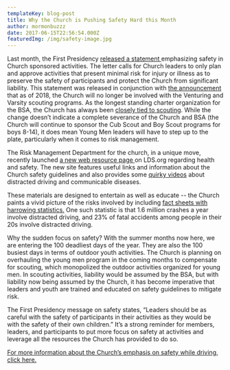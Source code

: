 ```yaml
---
templateKey: blog-post
title: Why the Church is Pushing Safety Hard this Month
author: mormonbuzzz
date: 2017-06-15T22:56:54.000Z
featuredImg: /img/safety-image.jpg
---
```


Last month, the First Presidency [released a statement ](https://www.lds.org/callings/church-safety-and-health/first-presidency-letter?lang=eng)emphasizing safety in Church sponsored activities. The letter calls for Church leaders to only plan and approve activities that present minimal risk for injury or illness as to preserve the safety of participants and protect the Church from significant liability. This statement was released in conjunction with [the announcement ](https://www.lds.org/bc/content/shared/content/english/pdf/callings/young-men/14920_000_letter.pdf?lang=eng)that as of 2018, the Church will no longer be involved with the Venturing and Varsity scouting programs. As the longest standing charter organization for the BSA, the Church has always been [closely tied to scouting](http://mormonbuzzz.com/the-church-wasnt-prepared-to-leave-behind-scouting/). While the change doesn’t indicate a complete severance of the Church and BSA (the Church will continue to sponsor the Cub Scout and Boy Scout programs for boys 8-14), it does mean Young Men leaders will have to step up to the plate, particularly when it comes to risk management. 

The Risk Management Department for the church, in a unique move, recently launched [a new web resource page ](https://www.lds.org/callings/church-safety-and-health?lang=eng)on LDS.org regarding health and safety. The new site features useful links and information about the Church safety guidelines and also provides some [quirky videos](https://www.lds.org/callings/church-safety-and-health/training-and-video-resources?lang=eng) about distracted driving and communicable diseases.

These materials are designed to entertain as well as educate -- the Church paints a vivid picture of the risks involved by including [fact sheets with harrowing statistics.](https://www.lds.org/callings/church-safety-and-health/distracted-driving/by-the-numbers?lang=eng) One such statistic is that 1.6 million crashes a year involve distracted driving, and 23% of fatal accidents among people in their 20s involve distracted driving.

Why the sudden focus on safety? With the summer months now here, we are entering the 100 deadliest days of the year. They are also the 100 busiest days in terms of outdoor youth activities. The Church is planning on overhauling the young men program in the coming months to compensate for scouting, which monopolized the outdoor activities organized for young men. In scouting activities, liability would be assumed by the BSA, but with liability now being assumed by the Church, it has become imperative that leaders and youth are trained and educated on safety guidelines to mitigate risk.

The First Presidency message on safety states, “Leaders should be as careful with the safety of participants in their activities as they would be with the safety of their own children.” It’s a strong reminder for members, leaders, and participants to put more focus on safety at activities and leverage all the resources the Church has provided to do so.

[For more information about the Church’s emphasis on safety while driving, click here.](https://www.lds.org/callings/church-safety-and-health/distracted-driving?lang=eng)

